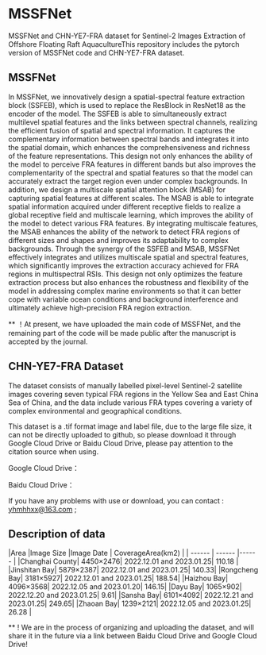 # MSSFNet
MSSFNet and CHN-YE7-FRA dataset for Sentinel-2 Images Extraction of Offshore Floating Raft AquacultureThis repository includes the pytorch version of MSSFNet code and CHN-YE7-FRA dataset.
## MSSFNet
In MSSFNet, we innovatively design a spatial-spectral feature extraction block (SSFEB), which is used to replace the ResBlock in ResNet18 as the encoder of the model. The SSFEB is able to simultaneously extract multilevel spatial features and the links between spectral channels, realizing the efficient fusion of spatial and spectral information. It captures the complementary information between spectral bands and integrates it into the spatial domain, which enhances the comprehensiveness and richness of the feature representations. This design not only enhances the ability of the model to perceive FRA features in different bands but also improves the complementarity of the spectral and spatial features so that the model can accurately extract the target region even under complex backgrounds. In addition, we design a multiscale spatial attention block (MSAB) for capturing spatial features at different scales. The MSAB is able to integrate spatial information acquired under different receptive fields to realize a global receptive field and multiscale learning, which improves the ability of the model to detect various FRA features. By integrating multiscale features, the MSAB enhances the ability of the network to detect FRA regions of different sizes and shapes and improves its adaptability to complex backgrounds. Through the synergy of the SSFEB and MSAB, MSSFNet effectively integrates and utilizes multiscale spatial and spectral features, which significantly improves the extraction accuracy achieved for FRA regions in multispectral RSIs. This design not only optimizes the feature extraction process but also enhances the robustness and flexibility of the model in addressing complex marine environments so that it can better cope with variable ocean conditions and background interference and ultimately achieve high-precision FRA region extraction.

** ！At present, we have uploaded the main code of MSSFNet, and the remaining part of the code will be made public after the manuscript is accepted by the journal.
## CHN-YE7-FRA Dataset
The dataset consists of manually labelled pixel-level Sentinel-2 satellite images covering seven typical FRA regions in the Yellow Sea and East China Sea of China, and the data include various FRA types covering a variety of complex environmental and geographical conditions.

This dataset is a .tif format image and label file, due to the large file size, it can not be directly uploaded to github, so please download it through Google Cloud Drive or Baidu Cloud Drive, please pay attention to the citation source when using.

Google Cloud Drive：

Baidu Cloud Drive：

If you have any problems with use or download, you can contact : yhmhhxx@163.com ;

## Description of data
|Area	|Image Size	|Image Date | CoverageArea(km2) |
| ------ | ------ |------ |
|Changhai County|	4450×2476|	2022.12.01 and 2023.01.25| 110.18 |
|Jinshitan Bay|	5879×2387|	2022.12.01 and 2023.01.25| 140.33|
|Rongcheng Bay|	3181×5927|	2022.12.01 and 2023.01.25| 188.54|
|Haizhou Bay|	4096×3568|	2022.12.05 and 2023.01.20| 146.15|
|Dayu Bay|	1065×902|	2022.12.20 and 2023.01.25| 9.61|
|Sansha Bay|	6101×4092|	2022.12.21 and 2023.01.25| 249.65|
|Zhaoan Bay|	1239×2121|	2022.12.05 and 2023.01.25| 26.28 |

** ! We are in the process of organizing and uploading the dataset, and will share it in the future via a link between Baidu Cloud Drive and Google Cloud Drive!

